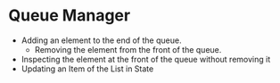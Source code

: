 # Queue Manager

- Adding an element to the end of the queue.
  - Removing the element from the front of the queue.
- Inspecting the element at the front of the queue without removing it
- Updating an Item of the List in State
